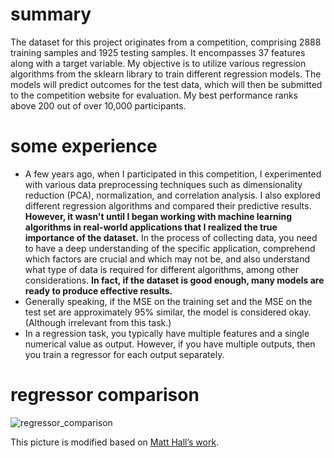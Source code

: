 # summary
The dataset for this project originates from a competition, comprising 2888 training samples and 1925 testing samples. It encompasses 37 features along with a target variable. My objective is to utilize various regression algorithms from the sklearn library to train different regression models. The models will predict outcomes for the test data, which will then be submitted to the competition website for evaluation. My best performance ranks above 200 out of over 10,000 participants.
# some experience

- A few years ago, when I participated in this competition, I experimented with various data preprocessing techniques such as dimensionality reduction (PCA), normalization, and correlation analysis. I also explored different regression algorithms and compared their predictive results. **However, it wasn't until I began working with machine learning algorithms in real-world applications that I realized the true importance of the dataset.** In the process of collecting data, you need to have a deep understanding of the specific application, comprehend which factors are crucial and which may not be, and also understand what type of data is required for different algorithms, among other considerations. **In fact, if the dataset is good enough, many models are ready to produce effective results.**
- Generally speaking, if the MSE on the training set and the MSE on the test set are approximately 95% similar, the model is considered okay. (Although irrelevant from this task.)
- In a regression task, you typically have multiple features and a single numerical value as output. However, if you have multiple outputs, then you train a regressor for each output separately.

# regressor comparison

![regressor_comparison](regressor_comparison.png)

This picture is modified based on [Matt Hall’s work](https://agilescientific.com/blog/2022/5/9/comparing-regressors).
